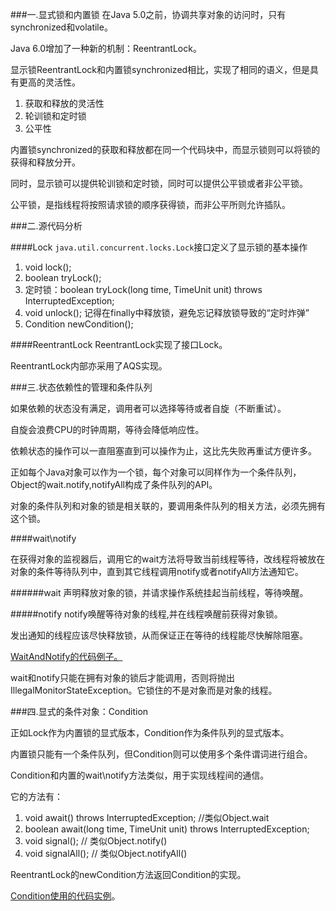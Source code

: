 ###一.显式锁和内置锁
在Java 5.0之前，协调共享对象的访问时，只有synchronized和volatile。

Java 6.0增加了一种新的机制：ReentrantLock。

显示锁ReentrantLock和内置锁synchronized相比，实现了相同的语义，但是具有更高的灵活性。

1.	获取和释放的灵活性
2.	轮训锁和定时锁
3.	公平性

内置锁synchronized的获取和释放都在同一个代码块中，而显示锁则可以将锁的获得和释放分开。

同时，显示锁可以提供轮训锁和定时锁，同时可以提供公平锁或者非公平锁。

公平锁，是指线程将按照请求锁的顺序获得锁，而非公平所则允许插队。

###二.源代码分析

####Lock
`java.util.concurrent.locks.Lock`接口定义了显示锁的基本操作

1.	void lock();
2.	boolean tryLock();
3.	定时锁：boolean tryLock(long time, TimeUnit unit) throws InterruptedException;
4.	void unlock(); 记得在finally中释放锁，避免忘记释放锁导致的“定时炸弹”
5.	Condition newCondition();


####ReentrantLock
ReentrantLock实现了接口Lock。

ReentrantLock内部亦采用了AQS实现。


###三.状态依赖性的管理和条件队列

如果依赖的状态没有满足，调用者可以选择等待或者自旋（不断重试）。

自旋会浪费CPU的时钟周期，等待会降低响应性。

依赖状态的操作可以一直阻塞直到可以操作为止，这比先失败再重试方便许多。

正如每个Java对象可以作为一个锁，每个对象可以同样作为一个条件队列，Object的wait.notify,notifyAll构成了条件队列的API。

对象的条件队列和对象的锁是相关联的，要调用条件队列的相关方法，必须先拥有这个锁。

####wait\notify

在获得对象的监视器后，调用它的wait方法将导致当前线程等待，改线程将被放在对象的条件等待队列中，直到其它线程调用notify或者notifyAll方法通知它。

######wait
声明释放对象的锁，并请求操作系统挂起当前线程，等待唤醒。

#####notify
notify唤醒等待对象的线程,并在线程唤醒前获得对象锁。

发出通知的线程应该尽快释放锁，从而保证正在等待的线程能尽快解除阻塞。

[WaitAndNotify的代码例子。](https://github.com/llohellohe/cp/blob/master/src/yangqi/jcp/lock/WaitAndNotify.java)

wait和notify只能在拥有对象的锁后才能调用，否则将抛出IllegalMonitorStateException。它锁住的不是对象而是对象的线程。

###四.显式的条件对象：Condition

正如Lock作为内置锁的显式版本，Condition作为条件队列的显式版本。

内置锁只能有一个条件队列，但Condition则可以使用多个条件谓词进行组合。

Condition和内置的wait\notify方法类似，用于实现线程间的通信。

它的方法有：

1.	void await() throws InterruptedException; //类似Object.wait
2.  boolean await(long time, TimeUnit unit) throws InterruptedException;
4.  void signal();  // 类似Object.notify()
5.  void signalAll();	// 类似Object.notifyAll()

ReentrantLock的newCondition方法返回Condition的实现。

[Condition使用的代码实例](https://github.com/llohellohe/cp/blob/master/src/yangqi/jcp/lock/ConditionSample.java)。

